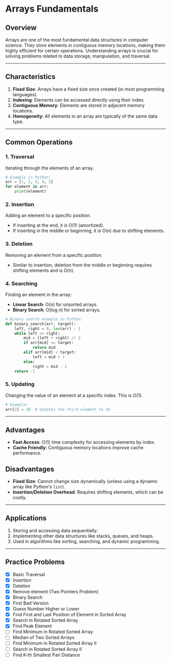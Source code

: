# Arrays Fundamentals

## Overview
Arrays are one of the most fundamental data structures in computer science. They store elements in contiguous memory locations, making them highly efficient for certain operations. Understanding arrays is crucial for solving problems related to data storage, manipulation, and traversal.

---

## Characteristics
1. **Fixed Size**: Arrays have a fixed size once created (in most programming languages).
2. **Indexing**: Elements can be accessed directly using their index.
3. **Contiguous Memory**: Elements are stored in adjacent memory locations.
4. **Homogeneity**: All elements in an array are typically of the same data type.

---

## Common Operations
### **1. Traversal**
Iterating through the elements of an array.
```python
# Example in Python:
arr = [1, 2, 3, 4, 5]
for element in arr:
    print(element)
```

### **2. Insertion**
Adding an element to a specific position.
- If inserting at the end, it is O(1) (amortized).
- If inserting in the middle or beginning, it is O(n) due to shifting elements.

### **3. Deletion**
Removing an element from a specific position.
- Similar to insertion, deletion from the middle or beginning requires shifting elements and is O(n).

### **4. Searching**
Finding an element in the array:
- **Linear Search**: O(n) for unsorted arrays.
- **Binary Search**: O(log n) for sorted arrays.
```python
# Binary search example in Python:
def binary_search(arr, target):
    left, right = 0, len(arr) - 1
    while left <= right:
        mid = (left + right) // 2
        if arr[mid] == target:
            return mid
        elif arr[mid] < target:
            left = mid + 1
        else:
            right = mid - 1
    return -1
```

### **5. Updating**
Changing the value of an element at a specific index. This is O(1).
```python
# Example:
arr[2] = 10  # Updates the third element to 10
```

---

## Advantages
- **Fast Access**: O(1) time complexity for accessing elements by index.
- **Cache Friendly**: Contiguous memory locations improve cache performance.

## Disadvantages
- **Fixed Size**: Cannot change size dynamically (unless using a dynamic array like Python's `list`).
- **Insertion/Deletion Overhead**: Requires shifting elements, which can be costly.

---

## Applications
1. Storing and accessing data sequentially.
2. Implementing other data structures like stacks, queues, and heaps.
3. Used in algorithms like sorting, searching, and dynamic programming.

---

## Practice Problems

- [x] Basic Traversal
- [x] Insertion
- [x] Deletion
- [x] Remove element (Two Pointers Problem)
- [x] Binary Search
- [x] First Bad Version
- [x] Guess Number Higher or Lower
- [x] Find First and Last Position of Element in Sorted Array
- [x] Search in Rotated Sorted Array
- [x] Find Peak Element
- [ ] Find Minimum in Rotated Sorted Array
- [ ] Median of Two Sorted Arrays
- [ ] Find Minimum in Rotated Sorted Array II
- [ ] Search in Rotated Sorted Array II
- [ ] Find K-th Smallest Pair Distance
